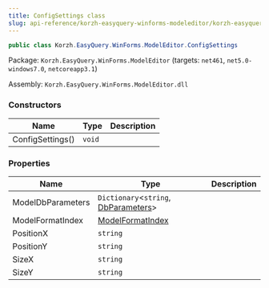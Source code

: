 ```yaml
---
title: ConfigSettings class
slug: api-reference/korzh-easyquery-winforms-modeleditor/korzh-easyquery-winforms-modeleditor-namespace/configsettings-class
---
```


```csharp
public class Korzh.EasyQuery.WinForms.ModelEditor.ConfigSettings

```
Package: `Korzh.EasyQuery.WinForms.ModelEditor` (targets: `net461`, `net5.0-windows7.0`, `netcoreapp3.1`)

Assembly: `Korzh.EasyQuery.WinForms.ModelEditor.dll`

### Constructors

| Name | Type | Description | 
| --- | --- | --- | 
| ConfigSettings() | `void` |  | 


### Properties

| Name | Type | Description | 
| --- | --- | --- | 
| ModelDbParameters | `Dictionary`&lt;`string`, [DbParameters](//easyquery/docs/api-reference/korzh-easyquery-db/korzh-easyquery-db-namespace/dbparameters-class)&gt; |  | 
| ModelFormatIndex | [ModelFormatIndex](//easyquery/docs/api-reference/korzh-easyquery-winforms-modeleditor/korzh-easyquery-winforms-modeleditor-namespace/modelformatindex-enum) |  | 
| PositionX | `string` |  | 
| PositionY | `string` |  | 
| SizeX | `string` |  | 
| SizeY | `string` |  |